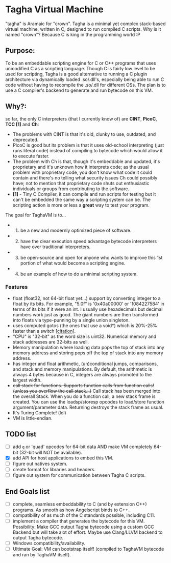 # Tagha Virtual Machine
"tagha" is Aramaic for "crown".
Tagha is a minimal yet complex stack-based virtual machine, written in C, designed to run compiled C scripts. Why is it named "crown"? Because C is king in the programming world :P

## Purpose:
To be an embeddable scripting engine for C or C++ programs that uses unmodified C as a scripting language. Though C is fairly low level to be used for scripting, Tagha is a good alternative to running a C plugin architecture via dynamically loaded .so/.dll's, especially being able to run C code without having to recompile the .so/.dll for different OSs. The plan is to use a C compiler's backend to generate and run bytecode on this VM.

## Why?:
so far, the only C interpreters (that I currently know of) are **CINT**, **PicoC**, **TCC [1]** and **Ch**:
- The problems with CINT is that it's old, clunky to use, outdated, and deprecated.
- PicoC is good but its problem is that it uses old-school interpreting (just runs literal code) instead of compiling to bytecode which would allow it to execute faster.
- The problem with Ch is that, though it's embeddable and updated, it's proprietary and it's unknown how it interprets code; as the usual problem with proprietary code, you don't know what code it could contain and there's no telling what security issues Ch could possibly have; not to mention that proprietary code shuts out enthusiastic individuals or groups from contributing to the software.
- **[1]** - Tiny C Compiler, it can compile and run scripts for testing but it can't be embedded the same way a scripting system can be. The scripting action is more or less a **great** way to test your program.

The goal for TaghaVM is to...
+ 1. be a new and modernly optimized piece of software.
+ 2. have the clear execution speed advantage bytecode interpreters have over traditional interpreters.
+ 3. be open-source and open for anyone who wants to improve this 1st portion of what would become a scripting engine.
+ 4. be an example of how to do a minimal scripting system.

### Features
* float (float32, not 64-bit float yet...) support by converting integer to a float by its bits. For example, "5.0f" is '0x40a00000' or '1084227584' in terms of its bits if it were an int.
I usually use hexadecimals but decimal numbers work just as good. The giant numbers are then transformed into floats via type-punning by a single union singleton.
* uses computed gotos (the ones that use a void\*) which is 20%-25% faster than a switch [[citation]](http://eli.thegreenplace.net/2012/07/12/computed-goto-for-efficient-dispatch-tables).
* "CPU" is "32-bit" as the word size is uint32. Numerical memory and stack addresses are 32-bits as well.
* Memory manipulation where loading data pops the top of stack into any memory address and storing pops off the top of stack into any memory address.
* has integer and float arithmetic, (un)conditional jumps, comparisons, and stack and memory manipulations. By default, the arithmetic is always 4 bytes because in C, integers are always promoted to the largest width.
* ~~call stack for functions. Supports function calls from function calls! (unless you overflow the call stack...)~~ Call stack has been merged into the overall Stack. When you do a function call, a new stack frame is created. You can use the loadsp/storesp opcodes to load/store function argument/parameter data. Returning destroys the stack frame as usual.
* It's Turing Complete! (lol)
* VM is little-endian.

## TODO list
- [ ] add `q` or 'quad' opcodes for 64-bit data AND make VM completely 64-bit (32-bit will NOT be available).
- [x] add API for host applications to embed this VM.
- [ ] figure out natives system.
- [ ] create format for libraries and headers.
- [ ] figure out system for communication between Tagha C scripts.

## End Goals list
- [ ] complete, seamless embeddability to C (and by extension C++) programs. As smooth as how Angelscript binds to C++.
- [ ] compatibility of as much of the C standards possible, including C11.
- [ ] implement a compiler that generates the bytecode for this VM. Possibility: Make GCC output Tagha bytecode using a custom GCC Backend but will take alot of effort. Maybe use Clang/LLVM backend to output Tagha bytecode.
- [ ] Windows compatibility/availability.
- [ ] Ultimate Goal: VM can bootstrap itself! (compiled to TaghaVM bytecode and ran by TaghaVM itself).
